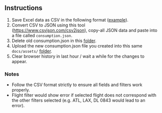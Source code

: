 ## Instructions
1. Save Excel data as CSV in the following format ([example](docs/assets/consumption.csv)).
2. Convert CSV to JSON using this tool (https://www.csvjson.com/csv2json), copy-all JSON data and paste into a file called `consumption.json`.
3. Delete old consumption.json in this [folder](docs/assets/).
3. Upload the new consumption.json file you created into this same `docs/assets/` [folder](docs/assets/).
4. Clear browser history in last hour / wait a while for the changes to appear.

### Notes
- Follow the CSV format strictly to ensure all fields and filters work properly.
- Flight filter would show error if selected flight does not correspond with the other filters selected (e.g. ATL, LAX, DL 0843 would lead to an error).
